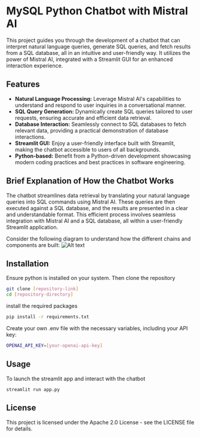 
# MySQL Python Chatbot with Mistral AI

This project guides you through the development of a chatbot that can interpret natural language queries, generate SQL queries, and fetch results from a SQL database, all in an intuitive and user-friendly way. It utilizes the power of Mistral AI, integrated with a Streamlit GUI for an enhanced interaction experience.

## Features
- **Natural Language Processing:** Leverage Mistral AI's capabilities to understand and respond to user inquiries in a conversational manner.
- **SQL Query Generation:** Dynamically create SQL queries tailored to user requests, ensuring accurate and efficient data retrieval.
- **Database Interaction:** Seamlessly connect to SQL databases to fetch relevant data, providing a practical demonstration of database interactions.
- **Streamlit GUI:** Enjoy a user-friendly interface built with Streamlit, making the chatbot accessible to users of all backgrounds.
- **Python-based:** Benefit from a Python-driven development showcasing modern coding practices and best practices in software engineering.


## Brief Explanation of How the Chatbot Works
The chatbot streamlines data retrieval by translating your natural language queries into SQL commands using Mistral AI. These queries are then executed against a SQL database, and the results are presented in a clear and understandable format. This efficient process involves seamless integration with Mistral AI and a SQL database, all within a user-friendly Streamlit application.

Consider the following diagram to understand how the different chains and components are built:
![Alt text]("image/chatbot-diagram.png")

## Installation

Ensure python is installed on your system. Then clone the repository 

```bash
git clone [repository-link]
cd [repository-directory]
```
install the required packages
```bash
pip install -r requirements.txt
```

Create your own .env file with the necessary variables, including your API key:
```bash
OPENAI_API_KEY=[your-openai-api-key]
```

## Usage

To launch the streamlit app and interact with the chatbot
```streamlit
streamlit run app.py
```


## License

This project is licensed under the Apache 2.0 License - see the LICENSE file for details.

